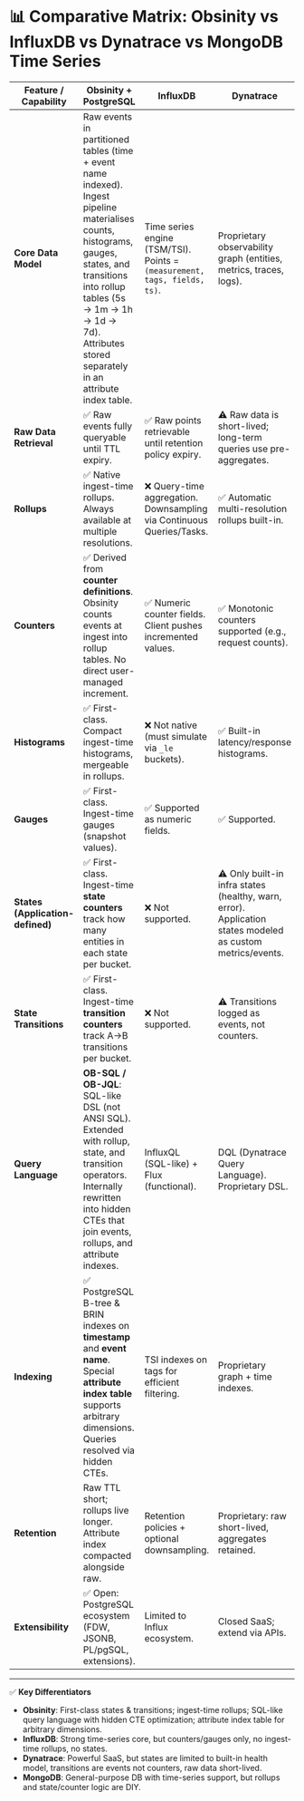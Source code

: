 # 📊 Comparative Matrix: Obsinity vs InfluxDB vs Dynatrace vs MongoDB Time Series

| Feature / Capability             | **Obsinity + PostgreSQL**                                                                                                                                                                                                                             | **InfluxDB**                                                              | **Dynatrace**                                                                                              | **MongoDB Time Series**                                               |
| -------------------------------- | ----------------------------------------------------------------------------------------------------------------------------------------------------------------------------------------------------------------------------------------------------- | ------------------------------------------------------------------------- | ---------------------------------------------------------------------------------------------------------- | --------------------------------------------------------------------- |
| **Core Data Model**              | Raw events in partitioned tables (time + event name indexed). Ingest pipeline materialises counts, histograms, gauges, states, and transitions into rollup tables (5s → 1m → 1h → 1d → 7d). Attributes stored separately in an attribute index table. | Time series engine (TSM/TSI). Points = `(measurement, tags, fields, ts)`. | Proprietary observability graph (entities, metrics, traces, logs).                                         | Buckets collection: compressed documents with ranges of measurements. |
| **Raw Data Retrieval**           | ✅ Raw events fully queryable until TTL expiry.                                                                                                                                                                                                        | ✅ Raw points retrievable until retention policy expiry.                   | ⚠️ Raw data is short-lived; long-term queries use pre-aggregates.                                          | ✅ Raw points retrievable from bucket docs until TTL expiry.           |
| **Rollups**                      | ✅ Native ingest-time rollups. Always available at multiple resolutions.                                                                                                                                                                               | ❌ Query-time aggregation. Downsampling via Continuous Queries/Tasks.      | ✅ Automatic multi-resolution rollups built-in.                                                             | ❌ Manual rollups via `$group + $merge`.                               |
| **Counters**                     | ✅ Derived from **counter definitions**. Obsinity counts events at ingest into rollup tables. No direct user-managed increment.                                                                                                                        | ✅ Numeric counter fields. Client pushes incremented values.               | ✅ Monotonic counters supported (e.g., request counts).                                                     | ✅ Numeric fields can act as counters; increments are app-managed.     |
| **Histograms**                   | ✅ First-class. Compact ingest-time histograms, mergeable in rollups.                                                                                                                                                                                  | ❌ Not native (must simulate via `_le` buckets).                           | ✅ Built-in latency/response histograms.                                                                    | ❌ Not native (must store bins manually).                              |
| **Gauges**                       | ✅ First-class. Ingest-time gauges (snapshot values).                                                                                                                                                                                                  | ✅ Supported as numeric fields.                                            | ✅ Supported.                                                                                               | ✅ Numeric fields can represent gauges.                                |
| **States (Application-defined)** | ✅ First-class. Ingest-time **state counters** track how many entities in each state per bucket.                                                                                                                                                       | ❌ Not supported.                                                          | ⚠️ Only built-in infra states (healthy, warn, error). Application states modeled as custom metrics/events. | ❌ Not native. Must simulate as string fields.                         |
| **State Transitions**            | ✅ First-class. Ingest-time **transition counters** track A→B transitions per bucket.                                                                                                                                                                  | ❌ Not supported.                                                          | ⚠️ Transitions logged as events, not counters.                                                             | ❌ Not supported.                                                      |
| **Query Language**               | **OB-SQL / OB-JQL**: SQL-like DSL (not ANSI SQL). Extended with rollup, state, and transition operators. Internally rewritten into hidden CTEs that join events, rollups, and attribute indexes.                                                      | InfluxQL (SQL-like) + Flux (functional).                                  | DQL (Dynatrace Query Language). Proprietary DSL.                                                           | Mongo Aggregation Framework (JSON DSL) or MongoQL.                    |
| **Indexing**                     | ✅ PostgreSQL B-tree & BRIN indexes on **timestamp** and **event name**. Special **attribute index table** supports arbitrary dimensions. Queries resolved via hidden CTEs.                                                                            | TSI indexes on tags for efficient filtering.                              | Proprietary graph + time indexes.                                                                          | Auto index on `timeField` + `metaField`.                              |
| **Retention**                    | Raw TTL short; rollups live longer. Attribute index compacted alongside raw.                                                                                                                                                                          | Retention policies + optional downsampling.                               | Proprietary: raw short-lived, aggregates retained.                                                         | TTL on raw; rollups manual.                                           |
| **Extensibility**                | ✅ Open: PostgreSQL ecosystem (FDW, JSONB, PL/pgSQL, extensions).                                                                                                                                                                                      | Limited to Influx ecosystem.                                              | Closed SaaS; extend via APIs.                                                                              | ✅ Open: general-purpose DB.                                           |

---

✅ **Key Differentiators**

* **Obsinity**: First-class states & transitions; ingest-time rollups; SQL-like query language with hidden CTE optimization; attribute index table for arbitrary dimensions.
* **InfluxDB**: Strong time-series core, but counters/gauges only, no ingest-time rollups, no states.
* **Dynatrace**: Powerful SaaS, but states are limited to built-in health model, transitions are events not counters, raw data short-lived.
* **MongoDB**: General-purpose DB with time-series support, but rollups and state/counter logic are DIY.
